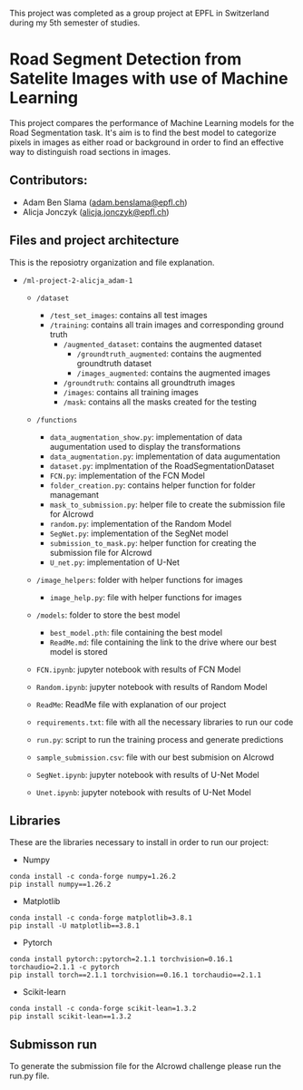 This project was completed as a group project at EPFL in Switzerland during my 5th semester of studies.

#  Road Segment Detection from Satelite Images with use of Machine Learning

This project compares the performance of Machine Learning models for the Road Segmentation task. It's aim is to find the best model to categorize pixels in images as either road or background in order to find an effective way to distinguish road sections in images. 

## Contributors:
- Adam Ben Slama (<adam.benslama@epfl.ch>) 
- Alicja Jonczyk (<alicja.jonczyk@epfl.ch>)

## Files and project architecture 
This is the reposiotry organization and file explanation.

- `/ml-project-2-alicja_adam-1`
    - `/dataset`
        - `/test_set_images`: contains all test images
        - `/training`: contains all train images and corresponding ground truth
            - `/augmented_dataset`: contains the augmented dataset
                - `/groundtruth_augmented`: contains the augmented groundtruth dataset
                - `/images_augmented`: contains the augmented images
            - `/groundtruth`: contains all groundtruth images
            - `/images`: contains all training images
            - `/mask`: contains all the masks created for the testing 

    - `/functions`
        - `data_augmentation_show.py`: implementation of data augumentation used to display the transformations
        - `data_augmentation.py`: implementation of data augumentation
        - `dataset.py`: implmentation of the RoadSegmentationDataset
        - `FCN.py`: implementation of the FCN Model
        - `folder_creation.py`: contains helper function for folder managemant 
        - `mask_to_submission.py`: helper file to create the submission file for AIcrowd
        - `random.py`: implementation of the Random Model
        - `SegNet.py`: implementation of the SegNet model
        - `submission_to_mask.py`: helper function for creating the submission file for AIcrowd
        - `U_net.py`: implementation of U-Net
    
    - `/image_helpers`: folder with helper functions for images
        - `image_help.py`: file with helper functions for images
    
    - `/models`: folder to store the best model
        - `best_model.pth`: file containing the best model
        - `ReadMe.md`: file containing the link to the drive where our best model is stored
   
    - `FCN.ipynb`: jupyter notebook with results of FCN Model
    - `Random.ipynb`: jupyter notebook with results of Random Model
    - `ReadMe`: ReadMe file with explanation of our project 
    - `requirements.txt`: file with all the necessary libraries to run our code
    - `run.py`: script to run the training process and generate predictions
    - `sample_submission.csv`: file with our best submision on AIcrowd
    - `SegNet.ipynb`: jupyter notebook with results of U-Net Model
    - `Unet.ipynb`: jupyter notebook with results of U-Net Model


## Libraries
These are the libraries necessary to install in order to run our project:

- Numpy

`conda install -c conda-forge numpy=1.26.2`\
`pip install numpy==1.26.2`

- Matplotlib

`conda install -c conda-forge matplotlib=3.8.1`\
`pip install -U matplotlib==3.8.1`

- Pytorch

`conda install pytorch::pytorch=2.1.1 torchvision=0.16.1 torchaudio=2.1.1 -c pytorch`\
`pip install torch==2.1.1 torchvision==0.16.1 torchaudio==2.1.1`

- Scikit-learn

`conda install -c conda-forge scikit-lean=1.3.2`\
`pip install scikit-lean==1.3.2`

## Submisson run 
To generate the submission file for the AIcrowd challenge please run the run.py file.
